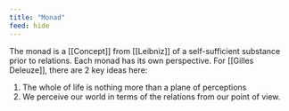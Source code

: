 ```yaml
---
title: "Monad"
feed: hide
---
```


The monad is a [[Concept]] from [[Leibniz]] of a self-sufficient substance prior to relations. Each monad has its own perspective. For [[Gilles Deleuze]], there are 2 key ideas here:

1. The whole of life is nothing more than a plane of perceptions
2. We perceive our world in terms of the relations from our point of view. 

